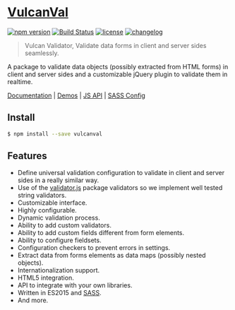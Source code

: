 # [VulcanVal](http://vulcan-estudios.github.io/vulcanval)

[![npm version](https://badge.fury.io/js/vulcanval.svg)](https://badge.fury.io/js/vulcanval)
[![Build Status](https://travis-ci.org/vulcan-estudios/vulcanval.svg?branch=master)](https://travis-ci.org/vulcan-estudios/vulcanval)
[![license](https://img.shields.io/github/license/vulcan-estudios/vulcanval.svg?maxAge=2592000)](./LICENSE)
[![changelog](https://img.shields.io/badge/changelog-md-007ec6.svg)](./CHANGELOG.md)

> Vulcan Validator, Validate data forms in client and server sides seamlessly.

A package to validate data objects (possibly extracted from HTML forms) in client and server sides and a customizable jQuery plugin to validate them in realtime.

[Documentation](http://vulcan-estudios.github.io/vulcanval) | [Demos](http://vulcan-estudios.github.io/vulcanval/demo) | [JS API](http://vulcan-estudios.github.io/vulcanval/doc/js) | [SASS Config](http://vulcan-estudios.github.io/vulcanval/doc/sass)

## Install

```bash
$ npm install --save vulcanval
```

## Features

- Define universal validation configuration to validate in client and server sides in a really similar way.
- Use of the [validator.js](https://github.com/chriso/validator.js) package validators so we implement well tested string validators.
- Customizable interface.
- Highly configurable.
- Dynamic validation process.
- Ability to add custom validators.
- Ability to add custom fields different from form elements.
- Ability to configure fieldsets.
- Configuration checkers to prevent errors in settings.
- Extract data from forms elements as data maps (possibly nested objects).
- Internationalization support.
- HTML5 integration.
- API to integrate with your own libraries.
- Written in ES2015 and [SASS](http://sass-lang.com).
- And more.
